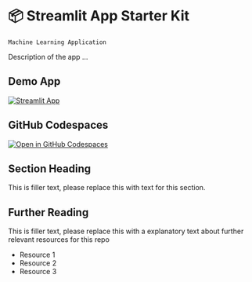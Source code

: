 # 📦 Streamlit App Starter Kit 
```
Machine Learning Application
```

Description of the app ...

## Demo App

[![Streamlit App](https://static.streamlit.io/badges/streamlit_badge_black_white.svg)](https://penguinspecies.streamlit.app/)

## GitHub Codespaces

[![Open in GitHub Codespaces](https://github.com/codespaces/badge.svg)](https://codespaces.new/streamlit/app-starter-kit?quickstart=1)

## Section Heading

This is filler text, please replace this with text for this section.

## Further Reading

This is filler text, please replace this with a explanatory text about further relevant resources for this repo
- Resource 1
- Resource 2
- Resource 3
